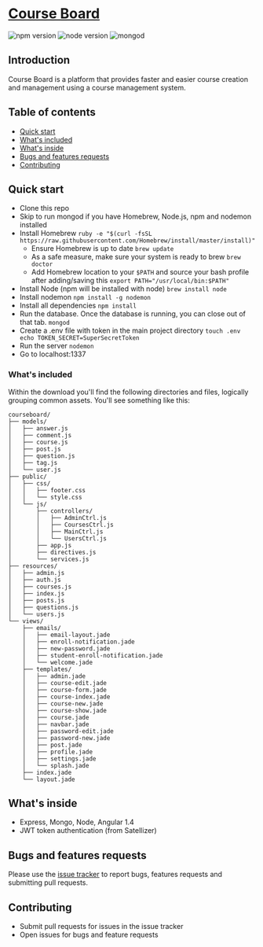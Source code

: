 # [Course Board](https://meancourseboard.herokuapp.com/)
![npm version](https://img.shields.io/npm/v/bootstrap.svg)
![node version](https://img.shields.io/node/v/gh-badges.svg)
![mongod](https://img.shields.io/myget/mongodb/v/MongoDB.Driver.Core.svg?maxAge=2592000)

## Introduction
Course Board is a platform that provides faster and easier course creation and management using a course management system.

## Table of contents
* [Quick start](#quick-start)
* [What's included](#whats-included)
* [What's inside](#whats-inside)
* [Bugs and features requests](#bugs-and-features-requests)
* [Contributing](#contributing)

## Quick start
* Clone this repo
* Skip to run mongod if you have Homebrew, Node.js, npm and nodemon installed
* Install Homebrew
  ```ruby -e "$(curl -fsSL https://raw.githubusercontent.com/Homebrew/install/master/install)"```
  * Ensure Homebrew is up to date
  ```brew update```
  * As a safe measure, make sure your system is ready to brew
  ```brew doctor```
  * Add Homebrew location to your ```$PATH``` and source your bash profile after adding/saving this ```export PATH="/usr/local/bin:$PATH"```
* Install Node (npm will be installed with node)
  ```brew install node```
* Install nodemon
  ```npm install -g nodemon```
* Install all dependencies
  ```npm install```
* Run the database. Once the database is running, you can close out of that tab.
  ```mongod```
* Create a .env file with token in the main project directory
  ```touch .env echo TOKEN_SECRET=SuperSecretToken```
* Run the server
  ```nodemon```
* Go to localhost:1337

### What's included
Within the download you'll find the following directories and files, logically grouping common assets. You'll see something like this:

```
courseboard/
├── models/
│   ├── answer.js
│   ├── comment.js
│   ├── course.js
│   ├── post.js
│   ├── question.js
│   ├── tag.js
│   └── user.js
├── public/
│   ├── css/
│   │   ├── footer.css
│   │   └── style.css
│   └── js/
│       ├── controllers/
│       │   ├── AdminCtrl.js
│       │   ├── CoursesCtrl.js
│       │   ├── MainCtrl.js
│       │   └── UsersCtrl.js
│       ├── app.js
│       ├── directives.js
│       └── services.js
├── resources/
│   ├── admin.js
│   ├── auth.js
│   ├── courses.js
│   ├── index.js
│   ├── posts.js
│   ├── questions.js
│   └── users.js
└── views/
    ├── emails/
    │   ├── email-layout.jade
    │   ├── enroll-notification.jade
    │   ├── new-password.jade
    │   ├── student-enroll-notification.jade
    │   └── welcome.jade
    ├── templates/
    │   ├── admin.jade
    │   ├── course-edit.jade
    │   ├── course-form.jade
    │   ├── course-index.jade
    │   ├── course-new.jade
    │   ├── course-show.jade
    │   ├── course.jade
    │   ├── navbar.jade
    │   ├── password-edit.jade
    │   ├── password-new.jade
    │   ├── post.jade
    │   ├── profile.jade
    │   ├── settings.jade
    │   └── splash.jade
    ├── index.jade
    └── layout.jade
```

## What's inside
* Express, Mongo, Node, Angular 1.4
* JWT token authentication (from Satellizer)

## Bugs and features requests
Please use the [issue tracker](https://github.com/ajbraus/courseboard/issues) to report bugs, features requests and submitting pull requests.

## Contributing
* Submit pull requests for issues in the issue tracker
* Open issues for bugs and feature requests